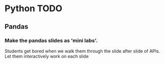 # Python TODO

## Pandas

### Make the pandas slides as 'mini labs'.  

Students get bored when we walk them through the slide after slide of APIs.  
Let them interactively work on each slide